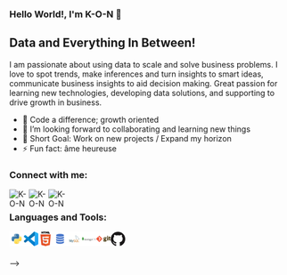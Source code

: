 ### Hello World!, I'm K-O-N  👋


## Data and Everything In Between!
I am passionate about using data to scale and solve business problems. I love to spot trends, make inferences and turn insights to smart ideas, communicate business insights to aid decision making. Great passion for learning new technologies, developing data solutions, and supporting to drive growth in business.

- 🌱 Code a difference; growth oriented 
- 👯 I’m looking forward to collaborating and learning new things
- 🥅 Short Goal: Work on new projects / Expand my horizon 
- ⚡ Fun fact: âme heureuse 

### Connect with me:

[<img align="left" alt="K-O-N" width="35px" src="https://img.favpng.com/5/19/15/globe-earth-computer-icons-png-favpng-bk5qz69QDBeb8J43x4uTXzqu9.jpg" />][website]
[<img align="left" alt="K-O-N" width="35px" src="https://carolinewabara.com/wp-content/uploads/2012/08/linkedin-ads-nigeria-370x246.jpg" />][linkedin]
[<img align="left" alt="K-O-N" width="35px" src="https://www.keywalker.co.jp/wp-content/uploads/2019/07/tableau-additional-function-2.jpg" />][tableau]

<br />

### Languages and Tools:

<img align="left" alt="Python" width="26px" src="https://raw.githubusercontent.com/github/explore/80688e429a7d4ef2fca1e82350fe8e3517d3494d/topics/python/python.png" />
<img align="left" alt="Visual Studio Code" width="26px" src="https://raw.githubusercontent.com/github/explore/80688e429a7d4ef2fca1e82350fe8e3517d3494d/topics/visual-studio-code/visual-studio-code.png" />
<img align="left" alt="HTML5" width="26px" src="https://raw.githubusercontent.com/github/explore/80688e429a7d4ef2fca1e82350fe8e3517d3494d/topics/html/html.png" />
<img align="left" alt="SQL" width="26px" src="https://raw.githubusercontent.com/github/explore/80688e429a7d4ef2fca1e82350fe8e3517d3494d/topics/sql/sql.png" />
<img align="left" alt="MySQL" width="26px" src="https://raw.githubusercontent.com/github/explore/80688e429a7d4ef2fca1e82350fe8e3517d3494d/topics/mysql/mysql.png" />
<img align="left" alt="MongoDB" width="26px" src="https://raw.githubusercontent.com/github/explore/80688e429a7d4ef2fca1e82350fe8e3517d3494d/topics/mongodb/mongodb.png" />
<img align="left" alt="Git" width="26px" src="https://raw.githubusercontent.com/github/explore/80688e429a7d4ef2fca1e82350fe8e3517d3494d/topics/git/git.png" />
<img align="left" alt="GitHub" width="26px" src="https://raw.githubusercontent.com/github/explore/78df643247d429f6cc873026c0622819ad797942/topics/github/github.png" />

<br />
<br />



[website]: https://katenwankwo6.wixsite.com/my-site-4
[tableau]: https://public.tableau.com/app/profile/nwankwo.kate.ogochukwu
[linkedin]: https://www.linkedin.com/in/nwankwo-kate-ogochukwu-1a1a1a170/
-->
